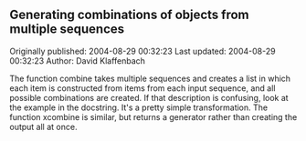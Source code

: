 ## Generating combinations of objects from multiple sequences 
Originally published: 2004-08-29 00:32:23 
Last updated: 2004-08-29 00:32:23 
Author: David Klaffenbach 
 
The function combine takes multiple sequences and creates a list in which each item is constructed from items from each input sequence, and all possible combinations are created.  If that description is confusing, look at the example in the docstring.  It's a pretty simple transformation.  The function xcombine is similar, but returns a generator rather than creating the output all at once.